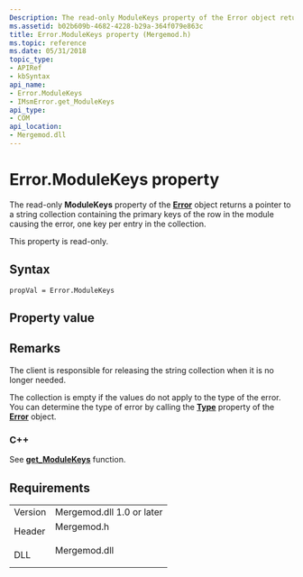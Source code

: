 ```yaml
---
Description: The read-only ModuleKeys property of the Error object returns a pointer to a string collection containing the primary keys of the row in the module causing the error, one key per entry in the collection.
ms.assetid: b02b609b-4682-4228-b29a-364f079e863c
title: Error.ModuleKeys property (Mergemod.h)
ms.topic: reference
ms.date: 05/31/2018
topic_type: 
- APIRef
- kbSyntax
api_name: 
- Error.ModuleKeys
- IMsmError.get_ModuleKeys
api_type: 
- COM
api_location: 
- Mergemod.dll
---
```


# Error.ModuleKeys property

The read-only **ModuleKeys** property of the [**Error**](error-object.md) object returns a pointer to a string collection containing the primary keys of the row in the module causing the error, one key per entry in the collection.

This property is read-only.

## Syntax


```JScript
propVal = Error.ModuleKeys
```



## Property value

## Remarks

The client is responsible for releasing the string collection when it is no longer needed.

The collection is empty if the values do not apply to the type of the error. You can determine the type of error by calling the [**Type**](error-type.md) property of the [**Error**](error-object.md) object.

### C++

See [**get\_ModuleKeys**](/windows/win32/api/mergemod/nf-mergemod-imsmerror-get_modulekeys) function.

## Requirements



|                    |                                                                                         |
|--------------------|-----------------------------------------------------------------------------------------|
| Version<br/> | Mergemod.dll 1.0 or later<br/>                                                    |
| Header<br/>  | <dl> <dt>Mergemod.h</dt> </dl>   |
| DLL<br/>     | <dl> <dt>Mergemod.dll</dt> </dl> |



 

